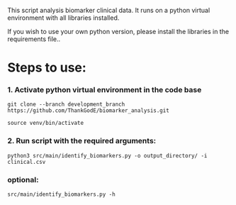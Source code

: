This script analysis biomarker clinical data. It runs on a python virtual environment with all libraries installed.

If you wish to use your own python version, please install the libraries in the requirements file..

# Steps to use:

### 1. Activate python virtual environment in the code base

`git clone --branch development_branch https://github.com/ThankGodE/biomarker_analysis.git`

`source venv/bin/activate`


### 2. Run script with the required arguments:

`python3 src/main/identify_biomarkers.py -o output_directory/ -i clinical.csv`

### optional: 
`src/main/identify_biomarkers.py -h`
